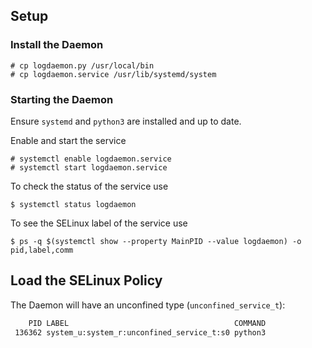 ## Setup

### Install the Daemon

```
# cp logdaemon.py /usr/local/bin
# cp logdaemon.service /usr/lib/systemd/system
```

### Starting the Daemon

Ensure `systemd` and `python3` are installed and up to date.

Enable and start the service
```
# systemctl enable logdaemon.service
# systemctl start logdaemon.service
```

To check the status of the service use
```
$ systemctl status logdaemon
```
To see the SELinux label of the service use
```
$ ps -q $(systemctl show --property MainPID --value logdaemon) -o pid,label,comm
```

## Load the SELinux Policy

The Daemon will have an unconfined type \(`unconfined_service_t`\):
```bash
    PID LABEL                                     COMMAND
 136362 system_u:system_r:unconfined_service_t:s0 python3
```
